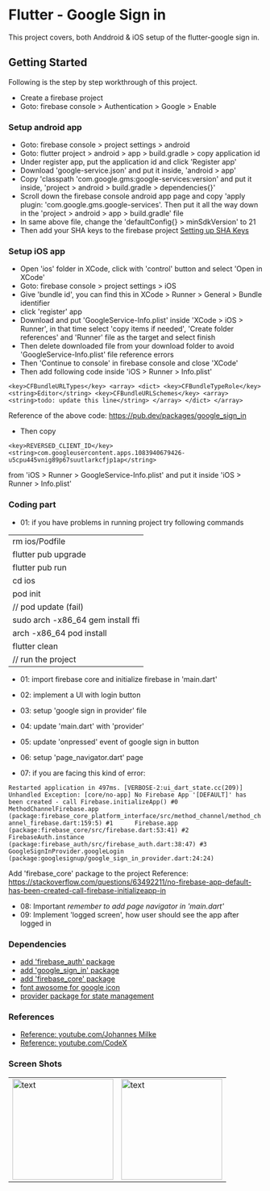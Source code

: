 # Flutter - Google Sign in

This project covers, both Anddroid & iOS setup of the flutter-google sign in.

## Getting Started

Following is the step by step workthrough of this project.

- Create a firebase project
- Goto: firebase console > Authentication > Google > Enable 

### Setup android app
- Goto: firebase console > project settings > android 
- Goto: flutter project > android > app > build.gradle > copy application id
- Under register app, put the application id and click 'Register app'
- Download 'google-service.json' and put it inside, 'android > app'
- Copy 'classpath 'com.google.gms:google-services:version' and put it inside, 'project > android > build.gradle > dependencies{}'
- Scroll down the firebase console android app page and copy 'apply plugin: 'com.google.gms.google-services'. Then put it all the way down in the 'project > android > app > build.gradle' file
- In same above file, change the 'defaultConfig{} > minSdkVersion' to 21
- Then add your SHA keys to the firebase project [Setting up SHA Keys](https://developers.google.com/android/guides/client-auth)         

### Setup iOS app
- Open 'ios' folder in XCode, click with 'control' button and select 'Open in XCode'
- Goto: firebase console > project settings > iOS 
- Give 'bundle id', you can find this in XCode >  Runner > General > Bundle identifier
- click 'register' app
- Download and put 'GoogleService-Info.plist' inside 'XCode > iOS > Runner', in that time select 'copy items if needed', 'Create folder references' and 'Runner' file as the target and select finish
- Then delete downloaded file from your download folder to avoid 'GoogleService-Info.plist' file reference errors  
- Then 'Continue to console' in firebase console and close 'XCode'
- Then add following code inside 'iOS > Runner > Info.plist'

`
<key>CFBundleURLTypes</key>
<array>
	<dict>
		<key>CFBundleTypeRole</key>
		<string>Editor</string>
		<key>CFBundleURLSchemes</key>
		<array>
			<string>todo: update this line</string>
		</array>
	</dict>
</array>
`

Reference of the above code: https://pub.dev/packages/google_sign_in

- Then copy 

`
<key>REVERSED_CLIENT_ID</key>
<string>com.googleusercontent.apps.1083940679426-u5cpu445vnig89p67suutlarkcfjp1ap</string>
`

from 'iOS > Runner > GoogleService-Info.plist' and put it inside 'iOS > Runner > Info.plist'


### Coding part
- 01: if you have problems in running project try following commands

<table>
	<tr>
    	<td>rm ios/Podfile</td>
  	</tr>
  	<tr>
    	<td>flutter pub upgrade</td>
  	</tr>
    <tr>
    	<td>flutter pub run</td>
  	</tr>
    <tr>
    	<td>cd ios</td>
  	</tr>
    <tr>
    	<td>pod init</td>
  	</tr>
	<tr>
    	<td>// pod update (fail)</td>
  	</tr>
    <tr>
    	<td>sudo arch -x86_64 gem install ffi</td>
  	</tr>
	<tr>
    	<td>arch -x86_64 pod install</td>
  	</tr>
	<tr>
    	<td>flutter clean</td>
  	</tr>
	<tr>
    	<td>// run the project</td>
  	</tr>
</table>

- 01: import firebase core and initialize firebase in 'main.dart' 
- 02: implement a UI with login button
- 03: setup 'google sign in provider' file
- 04: update 'main.dart' with 'provider'
- 05: update 'onpressed' event of google sign in button
- 06: setup 'page_navigator.dart' page

- 07: if you are facing this kind of error:

`
Restarted application in 497ms.
[VERBOSE-2:ui_dart_state.cc(209)] Unhandled Exception: [core/no-app] No Firebase App '[DEFAULT]' has been created - call Firebase.initializeApp()
#0      MethodChannelFirebase.app (package:firebase_core_platform_interface/src/method_channel/method_channel_firebase.dart:159:5)
#1      Firebase.app (package:firebase_core/src/firebase.dart:53:41)
#2      FirebaseAuth.instance (package:firebase_auth/src/firebase_auth.dart:38:47)
#3      GoogleSignInProvider.googleLogin (package:googlesignup/google_sign_in_provider.dart:24:24)
`

Add 'firebase_core' package to the project
Reference: https://stackoverflow.com/questions/63492211/no-firebase-app-default-has-been-created-call-firebase-initializeapp-in

- 08: Important *remember to add page navigator in 'main.dart'*  
- 09: Implement 'logged screen', how user should see the app after logged in

### Dependencies
- [add 'firebase_auth' package](https://pub.dev/packages/firebase_auth) 
- [add 'google_sign_in' package](https://pub.dev/packages/google_sign_in)
- [add 'firebase_core' package](https://pub.dev/packages/firebase_core)
- [font awosome for google icon](https://pub.dev/packages/font_awesome_flutter)
- [provider package for state management](https://pub.dev/packages/provider)

### References
- [Reference: youtube.com/Johannes Milke](https://www.youtube.com/watch?v=1k-gITZA9CI&t=2s)
- [Reference: youtube.com/CodeX](url)

### Screen Shots
<table>
    <tr>
        <td> <img src="./assets/sign_in.png" alt="text" width="200"/> </td>
        <td> <img src="./assets/logged_in.png" alt="text" width="200"/> </td>
    </tr>
</table>
